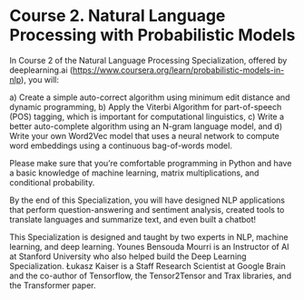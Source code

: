 # Course 2. Natural Language Processing with Probabilistic Models

In Course 2 of the Natural Language Processing Specialization, offered by deeplearning.ai (https://www.coursera.org/learn/probabilistic-models-in-nlp), you will:

a) Create a simple auto-correct algorithm using minimum edit distance and dynamic programming,
b) Apply the Viterbi Algorithm for part-of-speech (POS) tagging, which is important for computational linguistics,
c) Write a better auto-complete algorithm using an N-gram language model, and
d) Write your own Word2Vec model that uses a neural network to compute word embeddings using a continuous bag-of-words model.

Please make sure that you’re comfortable programming in Python and have a basic knowledge of machine learning, matrix multiplications, and conditional probability.

By the end of this Specialization, you will have designed NLP applications that perform question-answering and sentiment analysis, created tools to translate languages and summarize text, and even built a chatbot!

This Specialization is designed and taught by two experts in NLP, machine learning, and deep learning. Younes Bensouda Mourri is an Instructor of AI at Stanford University who also helped build the Deep Learning Specialization. Łukasz Kaiser is a Staff Research Scientist at Google Brain and the co-author of Tensorflow, the Tensor2Tensor and Trax libraries, and the Transformer paper.
